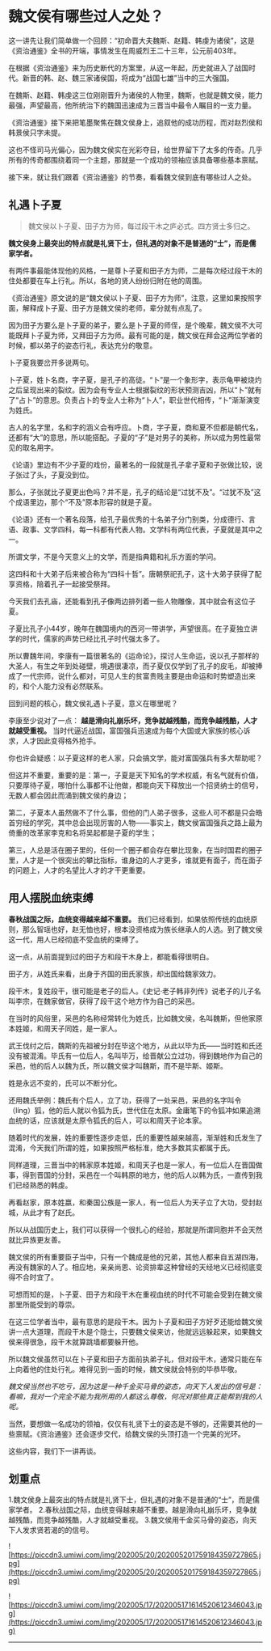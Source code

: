 # 魏文侯有哪些过人之处？

这一讲先让我们简单做一个回顾：“初命晋大夫魏斯、赵籍、韩虔为诸侯”，这是《资治通鉴》全书的开端，事情发生在周威烈王二十三年，公元前403年。

在根据《资治通鉴》来为历史断代的方案里，从这一年起，历史就进入了战国时代。新晋的韩、赵、魏三家诸侯国，将成为“战国七雄”当中的三大强国。

在魏斯、赵籍、韩虔这三位刚刚晋升为诸侯的人物里，魏斯，也就是魏文侯，能力最强，声望最高，他所统治下的魏国迅速成为三晋当中最令人瞩目的一支力量。

《资治通鉴》接下来把笔墨聚焦在魏文侯身上，追叙他的成功历程，而对赵烈侯和韩景侯只字未提。

这也不怪司马光偏心，因为魏文侯实在光彩夺目，给世界留下了太多的传奇。几乎所有的传奇都围绕着同一个主题，那就是一个成功的领袖应该具备哪些基本禀赋。

接下来，就让我们跟着《资治通鉴》的节奏，看看魏文侯到底有哪些过人之处。

## 礼遇卜子夏

> 魏文侯以卜子夏、田子方为师，每过段干木之庐必式。四方贤士多归之。

 **魏文侯身上最突出的特点就是礼贤下士，但礼遇的对象不是普通的“士”，而是儒家学者。**

有两件事最能体现他的风格，一是尊卜子夏和田子方为师，二是每次经过段干木的住处都要在车上行礼。所以，各地的贤人纷纷归附在他的周围。

《资治通鉴》原文说的是“魏文侯以卜子夏、田子方为师”，注意，这里如果按照字面，解释成卜子夏、田子方是魏文侯的老师，辈分就有点乱了。

因为田子方要么是卜子夏的弟子，要么是卜子夏的师侄，是个晚辈，魏文侯不大可能既拜卜子夏为师，又拜田子方为师。最有可能的是，魏文侯在拜会这两位学者的时候，都以弟子的姿态行礼，表达充分的敬意。

卜子夏我要岔开多说两句。

卜子夏，姓卜名商，字子夏，是孔子的高徒。“卜”是一个象形字，表示龟甲被烧灼之后呈现出来的裂纹。因为会有专业人士根据裂纹的形状预测吉凶，所以“卜”就有了“占卜”的意思。负责占卜的专业人士称为“卜人”，职业世代相传，“卜”渐渐演变为姓氏。

古人的名字里，名和字的涵义会有呼应。卜商，字子夏，商和夏不但都是朝代名，还都有“大”的意思，所以能搭配。子夏的“子”是对男子的美称，所以成为男性最常见的取名用字。

《论语》里边有不少子夏的戏份，最著名的一段就是孔子拿子夏和子张做比较，说子张过了头，子夏没到位。

那么，子张就比子夏更出色吗？并不是，孔子的结论是“过犹不及”。“过犹不及”这个成语里边，那个“不及”原本形容的就是子夏。

《论语》还有一个著名段落，给孔子最优秀的十名弟子分门别类，分成德行、言语、政事、文学四科，每一科都有代表人物。文学科有两位代表，子夏就是其中之一。

所谓文学，不是今天意义上的文学，而是指典籍和礼乐方面的学问。

这四科和十大弟子后来被合称为“四科十哲”。唐朝祭祀孔子，这十大弟子获得了配享资格，陪着孔子一起接受祭拜。

今天我们去孔庙，还能看到孔子像两边排列着一些人物雕像，其中就会有这位子夏。

子夏比孔子小44岁，晚年在魏国境内的西河一带讲学，声望很高。在子夏独立讲学的时代，儒家的声势已经比孔子时代强太多了。

所以曹魏年间，李康有一篇很著名的《运命论》，探讨人生命运，说以孔子那样的大圣人，有生之年到处碰壁，境遇很凄凉，而子夏仅仅学到了孔子的皮毛，却被捧成了一代宗师，说什么都对，可见人生的贫富贵贱主要是由命运和时势塑造出来的，和个人能力没有必然联系。

回到问题的核心，魏文侯礼遇卜子夏，意义在哪里呢？

李康至少说对了一点： **越是滑向礼崩乐坏，竞争就越残酷，而竞争越残酷，人才就越受重视。** 当时代逼近战国，富国强兵迅速成为每个大国或大家族的核心诉求，人才因此变得格外抢手。

你也许会疑惑：以子夏这样的老人家，只会搞文学，能对富国强兵有多大帮助呢？

但这并不重要，重要的是：第一，子夏是天下知名的学术权威，有名气就有价值，只要厚待子夏，哪怕什么事都不让他做，都能向天下释放出一个招贤纳士的信号，无数人都会因此而涌到魏文侯的身边；

第二，子夏本人虽然做不了什么事，但他的门人弟子很多，这些人可不都是只会皓首穷经的学究，其中总会出现厉害的人物——事实上，魏文侯富国强兵之路上最为倚重的改革家李克和名将吴起都是子夏的学生；

第三，人总是活在圈子里的，任何一个圈子都会存在攀比现象，在当时国君的圈子里，人才是一个很突出的攀比指标，谁身边的人才更多，谁就更有面子，而在面子的问题上，人才的名望比人才的才干更重要。

## 用人摆脱血统束缚

 **春秋战国之际，血统变得越来越不重要。** 我们已经看到，如果依照传统的血统原则，那么智瑶也好，赵无恤也好，根本没资格成为族长继承人的人选。到了魏文侯这一代，用人已经彻底不受血统的束缚了。

这一点，从前面提到过的田子方和段干木身上，都能看得很明白。

田子方，从姓氏来看，出身于齐国的田氏家族，却出国给魏家效力。

段干木，复姓段干，很可能是老子的后人。《史记·老子韩非列传》说老子的儿子名叫李宗，在魏家做官，获得了段干这个地方作为自己的采邑。

在当时的风俗里，采邑的名称经常转化为姓氏，比如魏文侯，名叫魏斯，但他家原本姓姬，和周天子同姓，是一家人。

武王伐纣之后，魏斯的先祖被分封在毕这个地方，从此以毕为氏——当时姓和氏还没有被混淆。毕氏有一位后人，名叫毕万，给晋献公立过功，得到魏地作为自己的采邑，他的后人以魏为氏，所以魏文侯才叫魏斯，而不是毕斯、姬斯。

姓是永远不变的，氏可以不断分化。

还用魏氏举例：魏氏有个后人，立了功，获得了一处采邑，采邑的名字叫令（líng）狐，他的后人就以令狐为氏，世代住在太原。金庸笔下的令狐冲如果追溯血统的话，应该就是太原令狐氏的后人，可以和周天子论本家。

随着时代的发展，姓的重要性逐步走低，氏的重要性越来越高，渐渐姓和氏发生了混淆，今天我们所谓的姓，如果按照严格标准，绝大多数其实都属于氏。

同样道理，三晋当中的韩家原本姓姬，和周天子也是一家人，有一位后人在晋国做事，得到晋国的分封，采邑在一个叫韩原的地方，他的后人以韩为氏，一直传到我们已经熟悉的韩虔。

再看赵家，原本姓嬴，和秦国公族是一家人，有一位后人为天子立了大功，受封赵城，从此才有了赵氏。

所以从战国历史上，我们可以获得一个很扎心的经验，那就是所谓同胞并不会天然就比异族更友善。

魏文侯的所有重要臣子当中，只有一个魏成是他的兄弟，其他人都来自五湖四海，再没有魏家的人了。相应地，亲亲尚恩、论资排辈这种曾经的天经地义已经彻底变得不合时宜了。

可想而知的是，卜子夏、田子方和段干木在重视血统的时代不可能会受到在魏文侯那里所能受到的尊崇。

在这三位学者当中，最有意思的是段干木。因为卜子夏和田子方好歹还能给魏文侯讲一点大道理，而段干木是个隐士，只要魏文侯来访，他就远远躲起来，如果魏文侯来得很急，段干木就算跳墙都要躲开他。

所以魏文侯虽然可以在卜子夏和田子方面前执弟子礼，但对段干木，通常只能在车上向着他的住处行礼。难得见到一面的时候，魏文侯就会特别的毕恭毕敬。

 *魏文侯当然也不吃亏，因为这是一种千金买马骨的姿态，向天下人发出的信号是：看嘛，我对一个完全不能为我所用的人都这么尊敬，何况对那些真正能帮到我的人呢。*

当然，要想做一名成功的领袖，仅仅有礼贤下士的姿态是不够的，还需要其他的一些禀赋。《资治通鉴》还会逐步交代，给魏文侯的头顶打造一个完美的光环。

这些内容，我们下一讲再谈。

## 划重点

1.魏文侯身上最突出的特点就是礼贤下士，但礼遇的对象不是普通的“士”，而是儒家学者。
2.春秋战国之际，血统变得越来越不重要。越是滑向礼崩乐坏，竞争就越残酷，而竞争越残酷，人才就越受重视。
3.魏文侯用千金买马骨的姿态，向天下人发求贤若渴的的信号。

![https://piccdn3.umiwi.com/img/202005/20/202005201759184359727865.jpg](https://piccdn3.umiwi.com/img/202005/20/202005201759184359727865.jpg)

![https://piccdn3.umiwi.com/img/202005/17/202005171614520612346043.jpg](https://piccdn3.umiwi.com/img/202005/17/202005171614520612346043.jpg)

---
